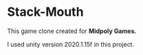 # Stack-Mouth

This game clone created for **Midpoly Games.**

I used unity version 2020.1.15f in this project.

